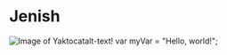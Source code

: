 # Jenish


![Image of Yaktocat](https://octodex.github.com/images/yaktocat.png)alt-text!
var myVar = "Hello, world!";
